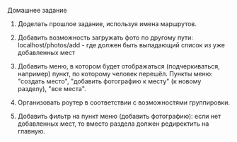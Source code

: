 Домашнее задание
1. Доделать прошлое задание, используя имена маршрутов. 

2. Добавить возможность загружать фото по другому пути: localhost/photos/add - где должен быть выпадающий список из уже добавленных мест

3. Добавить меню, в котором будет отображаться (подчеркиваться, например) пункт, по которому человек перешёл. Пункты меню: "создать место", "добавить фотографию к месту" (к новому разделу), "все места".

4. Организовать роутер в соответствии с возможностями группировки.

5. Добавить фильтр на пункт меню (добавить фотографию): если нет добавленных мест, то вместо раздела должен редиректить на главную.
